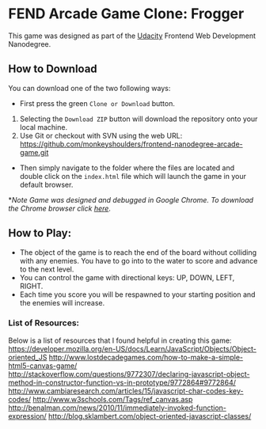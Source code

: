 # FEND Arcade Game Clone: Frogger
This game was designed as part of the [Udacity](www.udacity.com) Frontend Web Development Nanodegree.

## How to Download
You can download one of the two following ways:
- First press the green ``Clone or Download`` button.
1. Selecting the ``Download ZIP`` button will download the repository onto your local machine.
2. Use Git or checkout with SVN using the web URL:
https://github.com/monkeyshoulders/frontend-nanodegree-arcade-game.git
- Then simply navigate to the folder where the files are located and double click on the ``index.html`` file which will launch the game in your default browser.

*_Note Game was designed and debugged in Google Chrome. To download the Chrome browser click [here](https://www.google.com/chrome/browser/desktop/index.html?brand=CHBD&gclid=EAIaIQobChMIhtnoxZyW1AIVR1gNCh2R2wHyEAAYASAAEgI3gfD_BwE)_.

## How to Play:
- The object of the game is to reach the end of the board without colliding with any enemies. You have to go into to the water to score and advance to the next level.
- You can control the game with directional keys: UP, DOWN, LEFT, RIGHT.
- Each time you score you will be respawned to your starting position and the enemies will increase.

### List of Resources:
Below is a list of resources that I found helpful in creating this game:
https://developer.mozilla.org/en-US/docs/Learn/JavaScript/Objects/Object-oriented_JS
http://www.lostdecadegames.com/how-to-make-a-simple-html5-canvas-game/
http://stackoverflow.com/questions/9772307/declaring-javascript-object-method-in-constructor-function-vs-in-prototype/9772864#9772864/
http://www.cambiaresearch.com/articles/15/javascript-char-codes-key-codes/
http://www.w3schools.com/Tags/ref_canvas.asp
http://benalman.com/news/2010/11/immediately-invoked-function-expression/
http://blog.sklambert.com/object-oriented-javascript-classes/
